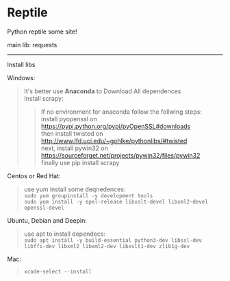 # Reptile

Python reptile some site!

main lib: requests

- - - 
Install libs

Windows:
> It's better use **Anaconda** to Download All dependences  
> Install scrapy:  
>> If no environment for anaconda follow the follwing steps:  
>> install pyopenssl on https://pypi.python.org/pypi/pyOpenSSL#downloads  
>> then install twisted on http://www.lfd.uci.edu/~gohlke/pythonlibs/#twisted  
>> next, install pywin32 on https://sourceforget.net/projects/pywin32/files/pywin32  
>> finally use pip install scrapy  

Centos or Red Hat:
> use yum install some deqnedences:  
> `sudo yum groupinstall -y development tools`  
> `sudo yum install -y epel-release libxslt-devel libxml2-devel openssl-devel`  

Ubuntu, Debian and Deepin:
> use apt to install dependecs:  
> `sudo apt install -y build-essential python3-dev libssl-dev libffi-dev libxml2 libxml2-dev libxslt1-dev zlib1g-dev`

Mac:
> `xcode-select --install`
